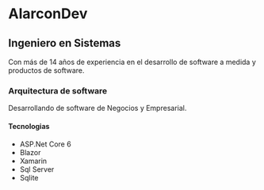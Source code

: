 # AlarconDev
## Ingeniero en Sistemas 
Con más de 14 años de experiencia en el desarrollo de software a medida y productos de software.

### Arquitectura de software
Desarrollando de software de Negocios y Empresarial.

#### Tecnologias

- ASP.Net Core 6
- Blazor
- Xamarin
- Sql Server
- Sqlite
